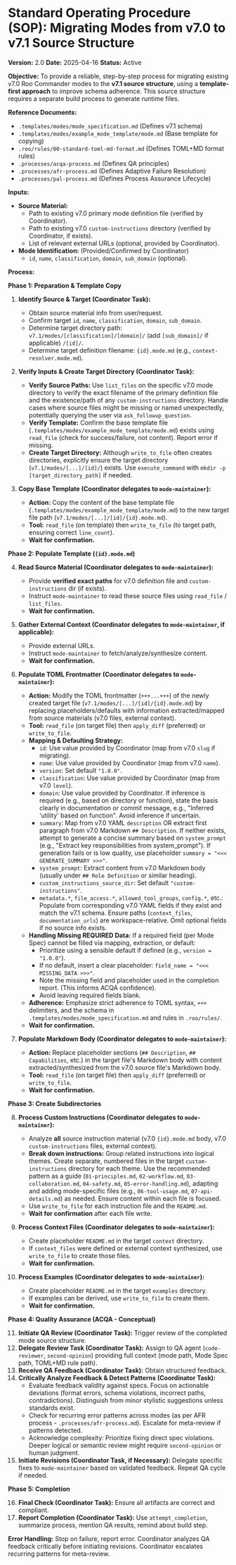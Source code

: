 # Standard Operating Procedure (SOP): Migrating Modes from v7.0 to v7.1 Source Structure

**Version:** 2.0
**Date:** 2025-04-16
**Status:** Active

**Objective:** To provide a reliable, step-by-step process for migrating existing v7.0 Roo Commander modes to the **v7.1 source structure**, using a **template-first approach** to improve schema adherence. This source structure requires a separate build process to generate runtime files.

**Reference Documents:**
*   `.templates/modes/mode_specification.md` (Defines v7.1 schema)
*   `.templates/modes/example_mode_template/mode.md` (Base template for copying)
*   `.roo/rules/00-standard-toml-md-format.md` (Defines TOML+MD format rules)
*   `.processes/acqa-process.md` (Defines QA principles)
*   `.processes/afr-process.md` (Defines Adaptive Failure Resolution)
*   `.processes/pal-process.md` (Defines Process Assurance Lifecycle)

**Inputs:**
*   **Source Material:**
    *   Path to existing v7.0 primary mode definition file (verified by Coordinator).
    *   Path to existing v7.0 `custom-instructions` directory (verified by Coordinator, if exists).
    *   List of relevant external URLs (optional, provided by Coordinator).
*   **Mode Identification:** (Provided/Confirmed by Coordinator)
    *   `id`, `name`, `classification`, `domain`, `sub_domain` (optional).

**Process:**

**Phase 1: Preparation & Template Copy**

1.  **Identify Source & Target (Coordinator Task):**
    *   Obtain source material info from user/request.
    *   Confirm target `id`, `name`, `classification`, `domain`, `sub_domain`.
    *   Determine target directory path: `v7.1/modes/[classification]/[domain]/` (add `[sub_domain]/` if applicable) `/[id]/`.
    *   Determine target definition filename: `{id}.mode.md` (e.g., `context-resolver.mode.md`).

2.  **Verify Inputs & Create Target Directory (Coordinator Task):**
    *   **Verify Source Paths:** Use `list_files` on the specific v7.0 mode directory to verify the exact filename of the primary definition file and the existence/path of any `custom-instructions` directory. Handle cases where source files might be missing or named unexpectedly, potentially querying the user via `ask_followup_question`.
    *   **Verify Template:** Confirm the base template file (`.templates/modes/example_mode_template/mode.md`) exists using `read_file` (check for success/failure, not content). Report error if missing.
    *   **Create Target Directory:** Although `write_to_file` often creates directories, explicitly ensure the target directory (`v7.1/modes/[...]/[id]/`) exists. Use `execute_command` with `mkdir -p [target_directory_path]` if needed.

3.  **Copy Base Template (Coordinator delegates to `mode-maintainer`):**
    *   **Action:** Copy the content of the base template file (`.templates/modes/example_mode_template/mode.md`) to the new target file path (`v7.1/modes/[...]/[id]/{id}.mode.md`).
    *   **Tool:** `read_file` (on template) then `write_to_file` (to target path, ensuring correct `line_count`).
    *   **Wait for confirmation.**

**Phase 2: Populate Template (`{id}.mode.md`)**

4.  **Read Source Material (Coordinator delegates to `mode-maintainer`):**
    *   Provide **verified exact paths** for v7.0 definition file and `custom-instructions` dir (if exists).
    *   Instruct `mode-maintainer` to read these source files using `read_file` / `list_files`.
    *   **Wait for confirmation.**

5.  **Gather External Context (Coordinator delegates to `mode-maintainer`, if applicable):**
    *   Provide external URLs.
    *   Instruct `mode-maintainer` to fetch/analyze/synthesize content.
    *   **Wait for confirmation.**

6.  **Populate TOML Frontmatter (Coordinator delegates to `mode-maintainer`):**
    *   **Action:** Modify the TOML frontmatter (`+++...+++`) of the newly created target file (`v7.1/modes/[...]/[id]/{id}.mode.md`) by replacing placeholders/defaults with information extracted/mapped from source materials (v7.0 files, external context).
    *   **Tool:** `read_file` (on target file) then `apply_diff` (preferred) or `write_to_file`.
    *   **Mapping & Defaulting Strategy:**
        *   `id`: Use value provided by Coordinator (map from v7.0 `slug` if migrating).
        *   `name`: Use value provided by Coordinator (map from v7.0 `name`).
        *   `version`: Set default `"1.0.0"`.
        *   `classification`: Use value provided by Coordinator (map from v7.0 `level`).
        *   `domain`: Use value provided by Coordinator. If inference is required (e.g., based on directory or function), state the basis clearly in documentation or commit message, e.g., "Inferred 'utility' based on function". Avoid inference if uncertain.
        *   `summary`: Map from v7.0 YAML `description` OR extract first paragraph from v7.0 Markdown `## Description`. If neither exists, attempt to generate a concise summary based on `system_prompt` (e.g., "Extract key responsibilities from system_prompt"). If generation fails or is low quality, use placeholder `summary = "<<< GENERATE_SUMMARY >>>"`.
        *   `system_prompt`: Extract content from v7.0 Markdown body (usually under `## Role Definition` or similar heading).
        *   `custom_instructions_source_dir`: Set default `"custom-instructions"`.
        *   `metadata.*`, `file_access.*`, `allowed_tool_groups`, `config.*`, etc.: Populate from corresponding v7.0 YAML fields if they exist and match the v7.1 schema. Ensure paths (`context_files`, `documentation_urls`) are workspace-relative. Omit optional fields if no source info exists.
    *   **Handling Missing REQUIRED Data:** If a required field (per Mode Spec) cannot be filled via mapping, extraction, or default:
        *   Prioritize using a sensible default if defined (e.g., `version = "1.0.0"`).
        *   If no default, insert a clear placeholder: `field_name = "<<< MISSING_DATA >>>"`.
        *   Note the missing field and placeholder used in the completion report. (This informs ACQA confidence).
        *   Avoid leaving required fields blank.
    *   **Adherence:** Emphasize strict adherence to TOML syntax, `+++` delimiters, and the schema in `.templates/modes/mode_specification.md` and rules in `.roo/rules/`.
    *   **Wait for confirmation.**

7.  **Populate Markdown Body (Coordinator delegates to `mode-maintainer`):**
    *   **Action:** Replace placeholder sections (`## Description`, `## Capabilities`, etc.) in the target file's Markdown body with content extracted/synthesized from the v7.0 source file's Markdown body.
    *   **Tool:** `read_file` (on target file) then `apply_diff` (preferred) or `write_to_file`.
    *   **Wait for confirmation.**

**Phase 3: Create Subdirectories**

8.  **Process Custom Instructions (Coordinator delegates to `mode-maintainer`):**
    *   Analyze **all** source instruction material (v7.0 `{id}.mode.md` body, v7.0 `custom-instructions` files, external context).
    *   **Break down instructions:** Group related instructions into logical themes. Create separate, numbered files in the target `custom-instructions` directory for each theme. Use the recommended pattern as a guide (`01-principles.md`, `02-workflow.md`, `03-collaboration.md`, `04-safety.md`, `05-error-handling.md`), adapting and adding mode-specific files (e.g., `06-tool-usage.md`, `07-api-details.md`) as needed. Ensure content within each file is focused.
    *   Use `write_to_file` for each instruction file and the `README.md`.
    *   **Wait for confirmation** after each file write.

9.  **Process Context Files (Coordinator delegates to `mode-maintainer`):**
    *   Create placeholder `README.md` in the target `context` directory.
    *   If `context_files` were defined or external context synthesized, use `write_to_file` to create those files.
    *   **Wait for confirmation.**

10. **Process Examples (Coordinator delegates to `mode-maintainer`):**
    *   Create placeholder `README.md` in the target `examples` directory.
    *   If examples can be derived, use `write_to_file` to create them.
    *   **Wait for confirmation.**

**Phase 4: Quality Assurance (ACQA - Conceptual)**

11. **Initiate QA Review (Coordinator Task):** Trigger review of the completed mode source structure.
12. **Delegate Review Task (Coordinator Task):** Assign to QA agent (`code-reviewer`, `second-opinion`) providing full context (mode path, Mode Spec path, TOML+MD rule path).
13. **Receive QA Feedback (Coordinator Task):** Obtain structured feedback.
14. **Critically Analyze Feedback & Detect Patterns (Coordinator Task):**
    *   Evaluate feedback validity against specs. Focus on actionable deviations (format errors, schema violations, incorrect paths, contradictions). Distinguish from minor stylistic suggestions unless standards exist.
    *   Check for recurring error patterns across modes (as per AFR process - `.processes/afr-process.md`). Escalate for meta-review if patterns detected.
    *   Acknowledge complexity: Prioritize fixing direct spec violations. Deeper logical or semantic review might require `second-opinion` or human judgment.
15. **Initiate Revisions (Coordinator Task, if Necessary):** Delegate specific fixes to `mode-maintainer` based on validated feedback. Repeat QA cycle if needed.

**Phase 5: Completion**

16. **Final Check (Coordinator Task):** Ensure all artifacts are correct and compliant.
17. **Report Completion (Coordinator Task):** Use `attempt_completion`, summarize process, mention QA results, remind about build step.

**Error Handling:** Stop on failure, report error. Coordinator analyzes QA feedback critically before initiating revisions. Coordinator escalates recurring patterns for meta-review.

